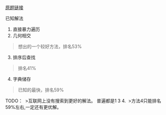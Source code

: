 [原题链接](https://leetcode.com/problems/two-sum/description)

已知解法
1. 直接暴力遍历
2. 几何相交
  >   想出的一个较好方法，排名53%
3. 排序后查找
  >   排名41%
4. 字典储存 
  >   已知的最快，排名59%


TODO：
  >互联网上没有搜索到更好的解法。 普遍都是1 3 4.
  >方法4只能排名59%左右,一定还有更优解。

